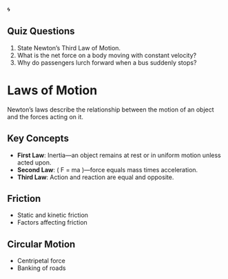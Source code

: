 🌀
## Quiz Questions
1. State Newton’s Third Law of Motion.
2. What is the net force on a body moving with constant velocity?
3. Why do passengers lurch forward when a bus suddenly stops?

# Laws of Motion

Newton’s laws describe the relationship between the motion of an object and the forces acting on it.

## Key Concepts
- **First Law**: Inertia—an object remains at rest or in uniform motion unless acted upon.
- **Second Law**: \( F = ma \)—force equals mass times acceleration.
- **Third Law**: Action and reaction are equal and opposite.

## Friction
- Static and kinetic friction
- Factors affecting friction

## Circular Motion
- Centripetal force
- Banking of roads
